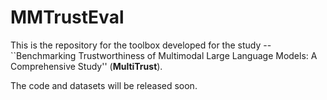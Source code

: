 # MMTrustEval
This is the repository for the toolbox developed for the study -- ``Benchmarking Trustworthiness of Multimodal Large Language Models: A Comprehensive Study'' (**MultiTrust**).

The code and datasets will be released soon.
